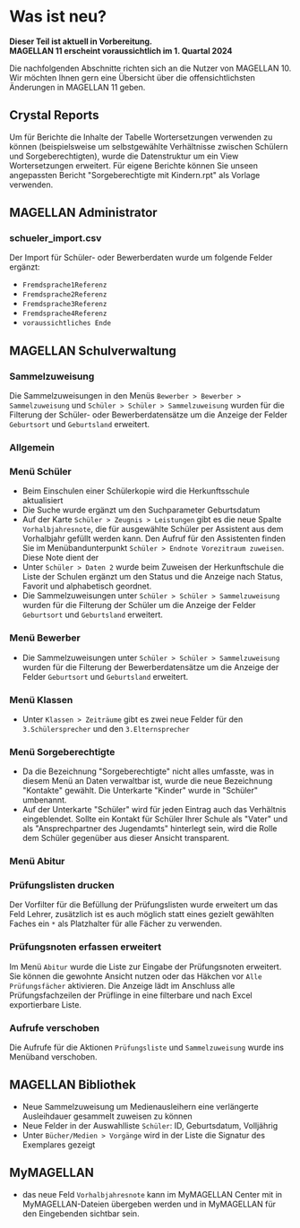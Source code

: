 # Was ist neu?

[1]:/assets/images/neues/10.001.png "Abitur: Fachkategorie, Aufgabenbereich"
[2]:/assets/images/neues/10.002.png "Kurs und Lehrer"
[3]:/assets/images/neues/10.003.png "Bestanden, Leistungsart"
[4]:/assets/images/neues/10.004.png "Aktionsaufrufe in der Gruppe Fächer"
[5]:/assets/images/neues/10.005.png "Fach löschen nach Kursnummer"
[6]:/assets/images/neues/10.006.png "Lehrerserien-E-Mail"
[7]:/assets/images/neues/10.007.png "Endnote fortschreiben"
[8]:/assets/images/neues/10.008.png "Personen-Serien-E-Mail"
[9]:/assets/images/neues/10.009.png "Sorgeberechtigten-Serien-E-Mail"
[10]:/assets/images/neues/10.010.png "Beurteilungsart"

**Dieser Teil ist aktuell in Vorbereitung. <br/>MAGELLAN 11 erscheint voraussichtlich im 1. Quartal 2024**

Die nachfolgenden Abschnitte richten sich an die Nutzer von MAGELLAN 10. Wir möchten Ihnen gern eine Übersicht über die offensichtlichsten Änderungen in MAGELLAN 11 geben.

## Crystal Reports

Um für Berichte die Inhalte der Tabelle Wortersetzungen verwenden zu können (beispielsweise um selbstgewählte Verhältnisse zwischen Schülern und Sorgeberechtigten), wurde die Datenstruktur um ein View Wortersetzungen erweitert. Für eigene Berichte können Sie unseen angepassten Bericht "Sorgeberechtigte mit Kindern.rpt" als Vorlage verwenden.

## MAGELLAN Administrator

### schueler_import.csv 

Der Import für Schüler- oder Bewerberdaten wurde um folgende Felder ergänzt:

* `Fremdsprache1Referenz`
* `Fremdsprache2Referenz`
* `Fremdsprache3Referenz`
* `Fremdsprache4Referenz`
* `voraussichtliches Ende`

## MAGELLAN Schulverwaltung

### Sammelzuweisung

Die Sammelzuweisungen in den Menüs `Bewerber > Bewerber > Sammelzuweisung` und `Schüler > Schüler > Sammelzuweisung` wurden für die Filterung der Schüler- oder Bewerberdatensätze um die Anzeige der Felder `Geburtsort` und `Geburtsland` erweitert.

### Allgemein

### Menü Schüler

* Beim Einschulen einer Schülerkopie wird die Herkunftsschule aktualisiert
* Die Suche wurde ergänzt um den Suchparameter Geburtsdatum
* Auf der Karte `Schüler > Zeugnis > Leistungen` gibt es die neue Spalte `Vorhalbjahresnote`, die für ausgewählte Schüler per Assistent aus dem Vorhalbjahr gefüllt werden kann. Den Aufruf für den Assistenten finden Sie im Menübandunterpunkt `Schüler > Endnote Vorezitraum zuweisen`. Diese Note dient der 
* Unter `Schüler > Daten 2` wurde beim Zuweisen der Herkunftschule die Liste der Schulen ergänzt um den Status und die Anzeige nach Status, Favorit und alphabetisch geordnet.
* Die Sammelzuweisungen unter `Schüler > Schüler > Sammelzuweisung` wurden für die Filterung der Schüler um die Anzeige der Felder `Geburtsort` und `Geburtsland` erweitert.

### Menü Bewerber

* Die Sammelzuweisungen unter `Schüler > Schüler > Sammelzuweisung` wurden für die Filterung der Bewerberdatensätze um die Anzeige der Felder `Geburtsort` und `Geburtsland` erweitert.

### Menü Klassen

* Unter `Klassen > Zeiträume` gibt es zwei neue Felder für den `3.Schülersprecher` und den `3.Elternsprecher`


### Menü Sorgeberechtigte

* Da die Bezeichnung "Sorgeberechtigte" nicht alles umfasste, was in diesem Menü an Daten verwaltbar ist, wurde die neue Bezeichnung "Kontakte" gewählt. Die Unterkarte "Kinder" wurde in "Schüler" umbenannt.
* Auf der Unterkarte "Schüler" wird für jeden Eintrag auch das Verhältnis eingeblendet. Sollte ein Kontakt für Schüler Ihrer Schule als "Vater" und als "Ansprechpartner des Jugendamts" hinterlegt sein, wird die Rolle dem Schüler gegenüber aus dieser Ansicht transparent.

### Menü Abitur

### Prüfungslisten drucken

Der Vorfilter für die Befüllung der Prüfungslisten wurde erweitert um das Feld Lehrer, zusätzlich ist es auch möglich statt eines gezielt gewählten Faches ein `*` als Platzhalter für alle Fächer zu verwenden.

### Prüfungsnoten erfassen erweitert

Im Menü `Abitur` wurde die Liste zur Eingabe der Prüfungsnoten erweitert. Sie können die gewohnte Ansicht nutzen oder das Häkchen vor `Alle Prüfungsfächer` aktivieren. Die Anzeige lädt im Anschluss alle Prüfungsfachzeilen der Prüflinge in eine filterbare und nach Excel exportierbare Liste.

### Aufrufe verschoben

Die Aufrufe für die Aktionen `Prüfungsliste` und `Sammelzuweisung` wurde ins Menüband verschoben.

## MAGELLAN Bibliothek

* Neue Sammelzuweisung um Medienausleihern eine verlängerte Ausleihdauer gesammelt zuweisen zu können
* Neue Felder in der Auswahlliste `Schüler`:  ID, Geburtsdatum, Volljährig
* Unter `Bücher/Medien > Vorgänge` wird in der Liste die Signatur des Exemplares gezeigt

## MyMAGELLAN

* das neue Feld `Vorhalbjahresnote` kann im MyMAGELLAN Center mit in MyMAGELLAN-Dateien übergeben werden und in MyMAGELLAN für den Eingebenden sichtbar sein.